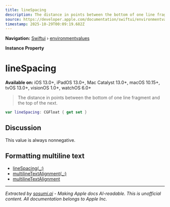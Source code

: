 ```yaml
---
title: lineSpacing
description: The distance in points between the bottom of one line fragment and the top of the next.
source: https://developer.apple.com/documentation/swiftui/environmentvalues/linespacing
timestamp: 2025-10-29T00:09:19.682Z
---
```


**Navigation:** [Swiftui](/documentation/swiftui) › [environmentvalues](/documentation/swiftui/environmentvalues)

**Instance Property**

# lineSpacing

**Available on:** iOS 13.0+, iPadOS 13.0+, Mac Catalyst 13.0+, macOS 10.15+, tvOS 13.0+, visionOS 1.0+, watchOS 6.0+

> The distance in points between the bottom of one line fragment and the top of the next.

```swift
var lineSpacing: CGFloat { get set }
```

## Discussion

This value is always nonnegative.

## Formatting multiline text

- [lineSpacing(_:)](/documentation/swiftui/view/linespacing(_:))
- [multilineTextAlignment(_:)](/documentation/swiftui/view/multilinetextalignment(_:))
- [multilineTextAlignment](/documentation/swiftui/environmentvalues/multilinetextalignment)

---

*Extracted by [sosumi.ai](https://sosumi.ai) - Making Apple docs AI-readable.*
*This is unofficial content. All documentation belongs to Apple Inc.*
